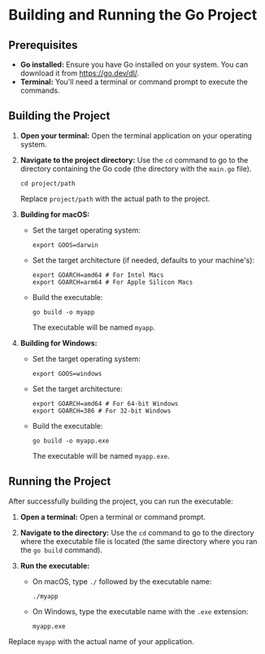 # Building and Running the Go Project

## Prerequisites

- **Go installed:** Ensure you have Go installed on your system. You can download it from <https://go.dev/dl/>.
- **Terminal:** You'll need a terminal or command prompt to execute the commands.

## Building the Project

1. **Open your terminal:** Open the terminal application on your operating system.

2. **Navigate to the project directory:** Use the `cd` command to go to the directory containing the Go code (the directory with the `main.go` file).

   ```
   cd project/path
   ```

   Replace `project/path` with the actual path to the project.

3. **Building for macOS:**

   - Set the target operating system:

     ```
     export GOOS=darwin
     ```

   - Set the target architecture (if needed, defaults to your machine's):

     ```
     export GOARCH=amd64 # For Intel Macs
     export GOARCH=arm64 # For Apple Silicon Macs
     ```

   - Build the executable:

     ```
     go build -o myapp
     ```

     The executable will be named `myapp`.

4. **Building for Windows:**

   - Set the target operating system:

     ```
     export GOOS=windows
     ```

   - Set the target architecture:

     ```
     export GOARCH=amd64 # For 64-bit Windows
     export GOARCH=386 # For 32-bit Windows
     ```

   - Build the executable:

     ```
     go build -o myapp.exe
     ```

     The executable will be named `myapp.exe`.

## Running the Project

After successfully building the project, you can run the executable:

1. **Open a terminal:** Open a terminal or command prompt.

2. **Navigate to the directory:** Use the `cd` command to go to the directory where the executable file is located (the same directory where you ran the `go build` command).

3. **Run the executable:**

   - On macOS, type `./` followed by the executable name:

     ```
     ./myapp
     ```

   - On Windows, type the executable name with the `.exe` extension:

     ```
     myapp.exe
     ```

Replace `myapp` with the actual name of your application.

